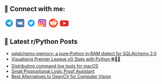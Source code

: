 ## 🔎 Connect with me:
[<img src="https://github.com/bullbesh/bullbesh/blob/main/images/Telegram.png" width="32" height="32" />](https://t.me/bullbesh)
[<img src="https://github.com/bullbesh/bullbesh/blob/main/images/VK.png" width="32" height="32" />](https://vk.com/bullbesh)
[<img src="https://github.com/bullbesh/bullbesh/blob/main/images/Twitter.png" width="32" height="32" />](https://twitter.com/bullbesh1)
[<img src="https://github.com/bullbesh/bullbesh/blob/main/images/Instagram.png" width="32" height="32" />](https://www.instagram.com/bullbesh)
[<img src="https://github.com/bullbesh/bullbesh/blob/main/images/Reddit.png" width="32" height="32" />](https://www.reddit.com/user/bullbesh)
[<img src="https://github.com/bullbesh/bullbesh/blob/main/images/YouTube.png" width="32" height="32" />](https://www.youtube.com/channel/UCtfjRs6uzgq5mfm8S06WTcg)

## 📕 Latest r/Python Posts
<!-- BLOG-POST-LIST:START -->
- [sqlalchemy-memory: a pure‑Python in‑RAM dialect for SQLAlchemy 2.0](https://www.reddit.com/r/Python/comments/1kmg3db/sqlalchemymemory_a_purepython_inram_dialect_for/)
- [Visualising Premier League xG Stats with Python ⚽️👨‍💻](https://www.reddit.com/r/Python/comments/1kmfzrp/visualising_premier_league_xg_stats_with_python/)
- [Distributing command line tools for macOS](https://www.reddit.com/r/Python/comments/1kmfels/distributing_command_line_tools_for_macos/)
- [Small Propositional Logic Proof Assistant](https://www.reddit.com/r/Python/comments/1kmf7pe/small_propositional_logic_proof_assistant/)
- [Best Alternatives to OpenCV for Computer Vision](https://www.reddit.com/r/Python/comments/1kmf4e0/best_alternatives_to_opencv_for_computer_vision/)
<!-- BLOG-POST-LIST:END -->
